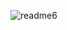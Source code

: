 ![readme6](https://user-images.githubusercontent.com/120329586/231557707-7460671d-9399-4e3a-8f9c-b0d2af3dfd34.jpg)
